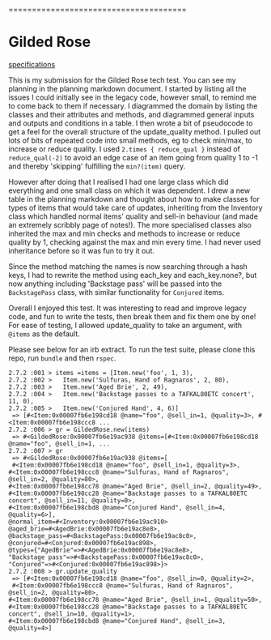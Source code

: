 ======================================
# Gilded Rose

[specifications](https://github.com/makersacademy/course/blob/master/individual_challenges/gilded_rose.md)

This is my submission for the Gilded Rose tech test. You can see my planning in the planning markdown document. I started by listing all the issues I could initially see in the legacy code, however small, to remind me to come back to them if necessary. I diagrammed the domain by listing the classes and their attributes and methods, and diagrammed general inputs and outputs and conditions in a table. I then wrote a bit of pseudocode to get a feel for the overall structure of the update_quality method. I pulled out lots of bits of repeated code into small methods, eg to check min/max, to increase or reduce quality. I used `2.times { reduce_qual }` instead of `reduce_qual(-2)` to avoid an edge case of an item going from quality 1 to -1 and thereby 'skipping' fulfilling the `min?(item)` query.

However after doing that I realised I had one large class which did everything and one small class on which it was dependent. I drew a new table in the planning markdown and thought about how to make classes for types of items that would take care of updates, inheriting from the Inventory class which handled normal items' quality and sell-in behaviour (and made an extremely scribbly page of notes!). The more specialised classes also inherited the max and min checks and methods to increase or reduce quality by 1, checking against the max and min every time. I had never used inheritance before so it was fun to try it out.

Since the method matching the names is now searching through a hash keys, I had to rewrite the method using each_key and each_key.none?, but now anything including 'Backstage pass' will be passed into the `BackstagePass` class, with similar functionality for `Conjured` items.

Overall I enjoyed this test. It was interesting to read and improve legacy code, and fun to write the tests, then break them and fix them one by one! For ease of testing, I allowed update_quality to take an argument, with `@items` as the default.

Please see below for an irb extract. To run the test suite, please clone this repo, run `bundle` and then `rspec`.

```irb
2.7.2 :001 > items =items = [Item.new('foo', 1, 3),
2.7.2 :002 >   Item.new('Sulfuras, Hand of Ragnaros', 2, 80),
2.7.2 :003 >   Item.new('Aged Brie', 2, 49),
2.7.2 :004 >   Item.new('Backstage passes to a TAFKAL80ETC concert', 11, 0),
2.7.2 :005 >   Item.new('Conjured Hand', 4, 6)]
 => [#<Item:0x00007fb6e198cd18 @name="foo", @sell_in=1, @quality=3>, #<Item:0x00007fb6e198ccc8 ...
2.7.2 :006 > gr = GildedRose.new(items)
 => #<GildedRose:0x00007fb6e19ac938 @items=[#<Item:0x00007fb6e198cd18 @name="foo", @sell_in=1, ...
2.7.2 :007 > gr
 => #<GildedRose:0x00007fb6e19ac938 @items=[
 #<Item:0x00007fb6e198cd18 @name="foo", @sell_in=1, @quality=3>,
#<Item:0x00007fb6e198ccc8 @name="Sulfuras, Hand of Ragnaros", @sell_in=2, @quality=80>,
#<Item:0x00007fb6e198cc78 @name="Aged Brie", @sell_in=2, @quality=49>,
#<Item:0x00007fb6e198cc28 @name="Backstage passes to a TAFKAL80ETC concert", @sell_in=11, @quality=0>,
#<Item:0x00007fb6e198cbd8 @name="Conjured Hand", @sell_in=4, @quality=6>],
@normal_item=#<Inventory:0x00007fb6e19ac910>
@aged_brie=#<AgedBrie:0x00007fb6e19ac8e8>,
@backstage_pass=#<BackstagePass:0x00007fb6e19ac8c0>,
@conjured=#<Conjured:0x00007fb6e19ac898>,
@types={"AgedBrie"=>#<AgedBrie:0x00007fb6e19ac8e8>,
"Backstage pass"=>#<BackstagePass:0x00007fb6e19ac8c0>,
"Conjured"=>#<Conjured:0x00007fb6e19ac898>}>
2.7.2 :008 > gr.update_quality
 => [#<Item:0x00007fb6e198cd18 @name="foo", @sell_in=0, @quality=2>,
 #<Item:0x00007fb6e198ccc8 @name="Sulfuras, Hand of Ragnaros", @sell_in=2, @quality=80>,
#<Item:0x00007fb6e198cc78 @name="Aged Brie", @sell_in=1, @quality=50>,
#<Item:0x00007fb6e198cc28 @name="Backstage passes to a TAFKAL80ETC concert", @sell_in=10, @quality=1>,
#<Item:0x00007fb6e198cbd8 @name="Conjured Hand", @sell_in=3, @quality=4>]
```

